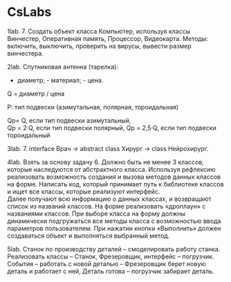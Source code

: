 # CsLabs
1lab. 7.
Создать объект класса Компьютер, используя классы Винчестер, Оперативная память, Процессор, Видеокарта. 
Методы: включить, выключить, проверить на вирусы, вывести размер винчестера.


2lab.
Спутниковая антенна (тарелка): 
- диаметр; - материал; - цена. 
 
Q = диаметр / цена 

P: тип подвески (азимутальная, полярная, тороидальная) 
 
Qp= Q, если тип подвески азимутальный,  
Qp = 2·Q, если тип подвески полярный, 
Qp = 2,5·Q, если тип подвески тороидальный 

3lab. 7.  interface Врач -> abstract class Хирург -> class Нейрохирург.

4lab.
Взять за основу задачу 6. Должно быть не менее 3 классов, которые наследуются от абстрактного класса. 
Используя рефлексию реализовать возможность создания  и вызова методов данных классов на форме. 
Написать код, который принимает путь к библиотеке классов и ищет все классы, которые реализуют интерфейс.  
Далее получают всю информацию о данных классах, и возвращают список из названий классов. На форме реализовать «дроплаун» с названиями классов. 
При выборе класса на форму должны динамически подгружаться все методы класса с возможностью ввода параметров пользователем. 
При нажатии кнопки «Выполнить» должен создаваться объект и выполняться выбранный метод.

5lab. Станок по производству деталей – смоделировать работу станка. 
Реализовать классы – Станок, Фрезеровщик, интерфейс – погрузчик. 
События – работать с новой деталью – Фрезеровщик берет новую деталь и работает с ней, Деталь готова – погрузчик забирает деталь. 

